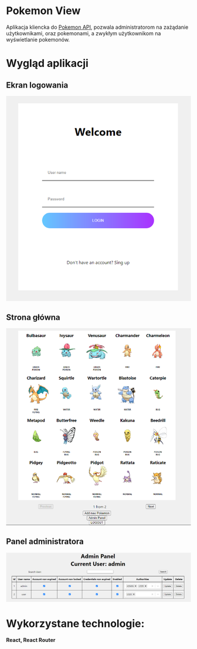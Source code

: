 # Pokemon View 
Aplikacja kliencka do [Pokemon API](https://github.com/MrDexII/pokemonAPI), pozwala administratorom 
na zażądanie użytkownikami, oraz pokemonami, a zwykłym użytkownikom na wyświetlanie pokemonów.

# Wygląd aplikacji 

## Ekran logowania

![alt text][Logowanie]

## Strona główna

![alt text][Strona_glowna]

## Panel administratora 
![alt text][admin_panel]

# Wykorzystane technologie: 
**React, React Router**

[Logowanie]: ./logowanie.png "Logowanie"
[Strona_glowna]: ./strona_glowna.png "Strona glowna"
[admin_panel]: ./admin_panel.png "Admin panel"